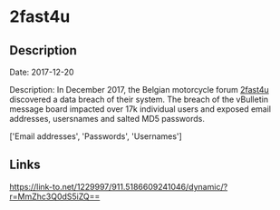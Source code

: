 # 2fast4u

## Description

Date: 2017-12-20

Description:
In December 2017, the Belgian motorcycle forum <a href="https://www.2fast4u.be" target="_blank" rel="noopener">2fast4u</a> discovered a data breach of their system. The breach of the vBulletin message board impacted over 17k individual users and exposed email addresses, usersnames and salted MD5 passwords.


['Email addresses', 'Passwords', 'Usernames']

## Links

https://link-to.net/1229997/911.5186609241046/dynamic/?r=MmZhc3Q0dS5iZQ==